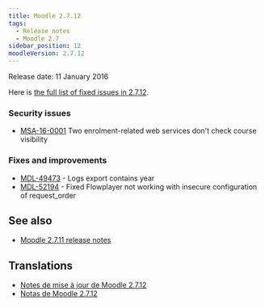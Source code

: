 ```yaml
---
title: Moodle 2.7.12
tags:
  - Release notes
  - Moodle 2.7
sidebar_position: 12
moodleVersion: 2.7.12
---
```


Release date: 11 January 2016

Here is [the full list of fixed issues in 2.7.12](https://tracker.moodle.org/secure/IssueNavigator!executeAdvanced.jspa?jqlQuery=project+%3D+mdl+AND+resolution+%3D+fixed+AND+fixVersion+in+%28%222.7.12%22%29+ORDER+BY+priority+DESC&runQuery=true&clear=true).

### Security issues

- [MSA-16-0001](https://moodle.org/mod/forum/discuss.php?d=326205) Two enrolment-related web services don't check course visibility

### Fixes and improvements

- [MDL-49473](https://tracker.moodle.org/browse/MDL-49473) - Logs export contains year
- [MDL-52194](https://tracker.moodle.org/browse/MDL-52194) - Fixed Flowplayer not working with insecure configuration of request_order

## See also

- [Moodle 2.7.11 release notes](/general/releases/2.7/2.7.11)

## Translations

- [Notes de mise à jour de Moodle 2.7.12](https://docs.moodle.org/fr/Notes_de_mise_à_jour_de_Moodle_2.7.12)
- [Notas de Moodle 2.7.12](https://docs.moodle.org/es/Notas_de_Moodle_2.7.12)
